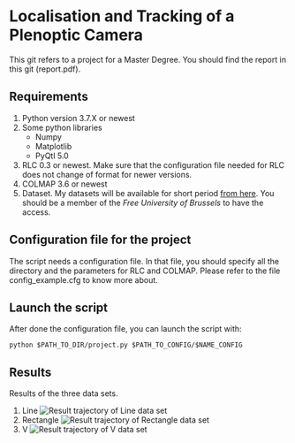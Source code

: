 # Localisation and Tracking of a Plenoptic Camera
This git refers to a project for a Master Degree. You should find the report in this git (report.pdf).
## Requirements
  1. Python version 3.7.X or newest
  2. Some python libraries
      * Numpy
      * Matplotlib
      * PyQtl 5.0
  3. RLC 0.3 or newest. Make sure that the configuration file needed for RLC does not change of format for newer versions.
  4. COLMAP 3.6 or newest
  5. Dataset. My datasets will be available for short period [from here](https://universitelibrebruxelles-my.sharepoint.com/:f:/g/personal/armand_losfeld_ulb_be/EmN2edlo_F9Ggkt30lonaTIBIk5vfgKL2b4EijMppNxzHA?e=P5fbd8). You should be a member of the *Free University of Brussels* to have the access.
## Configuration file for the project
The script needs a configuration file. In that file, you should specify all the directory and the parameters for RLC and COLMAP.
Please refer to the file config_example.cfg to know more about.
## Launch the script
After done the configuration file, you can launch the script with:
```
python $PATH_TO_DIR/project.py $PATH_TO_CONFIG/$NAME_CONFIG
```
## Results
Results of the three data sets.
  1. Line
  ![Result trajectory of Line data set](https://user-images.githubusercontent.com/33875555/117044140-632d6980-ad0e-11eb-93d1-c1747f4af02f.png)
  2. Rectangle
  ![Result trajectory of Rectangle data set](https://user-images.githubusercontent.com/33875555/117044158-67f21d80-ad0e-11eb-8151-35f2c32cdc94.png)
  3. V
  ![Result trajectory of V data set](https://user-images.githubusercontent.com/33875555/117044178-6d4f6800-ad0e-11eb-8b50-2a55078edb3a.png)

